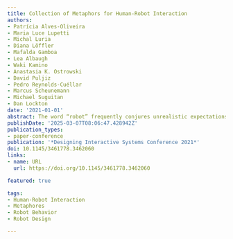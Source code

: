 ```yaml
---
title: Collection of Metaphors for Human-Robot Interaction
authors:
- Patrícia Alves-Oliveira
- Maria Luce Lupetti
- Michal Luria
- Diana Löffler
- Mafalda Gamboa
- Lea Albaugh
- Waki Kamino
- Anastasia K. Ostrowski
- David Puljiz
- Pedro Reynolds-Cuéllar
- Marcus Scheunemann
- Michael Suguitan
- Dan Lockton
date: '2021-01-01'
abstract: The word “robot” frequently conjures unrealistic expectations of utilitarian perfection- tireless, efficient and flawless agents. However, real-world robots are far from perfect—they fail and make mistakes. Thus, roboticists should consider altering their current assumptions and cultivating new perspectives that account for a more complete range of robot roles, behaviors, and interactions. To encourage this, we explore the use of metaphors for generating novel ideas and reframing existing problems, eliciting new perspectives of human-robot interaction. Our work makes two contributions. We (1) surface current assumptions that accompany the term “robots,” and (2) present a collection of alternative perspectives of interaction with robots through metaphors. By identifying assumptions, we provide a comprehensible list of aspects to reconsider regarding robots’ physicality, roles, and behaviors. Through metaphors, we propose new ways of examining how we can use, relate to, and co-exist with the robots that will share our future.
publishDate: '2025-03-07T08:06:47.428942Z'
publication_types:
- paper-conference
publication: '*Designing Interactive Systems Conference 2021*'
doi: 10.1145/3461778.3462060
links:
- name: URL
  url: https://doi.org/10.1145/3461778.3462060

featured: true

tags:
- Human-Robot Interaction
- Metaphores
- Robot Behavior
- Robot Design 

---
```

